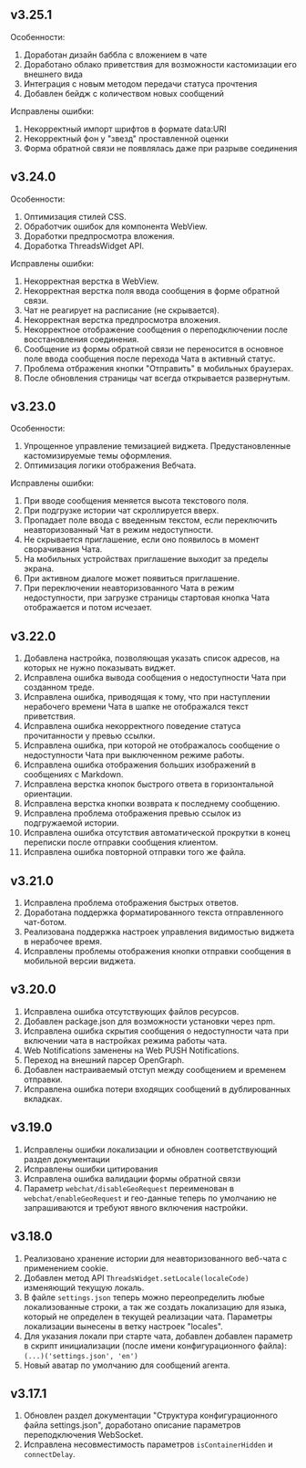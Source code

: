 ## v3.25.1

Особенности:
1. Доработан дизайн баббла с вложением в чате
2. Доработано облако приветствия для возможности кастомизации его внешнего вида
3. Интеграция с новым методом передачи статуса прочтения
4. Добавлен бейдж с количеством новых сообщений

Исправлены ошибки:
1. Некорректный импорт шрифтов в формате data:URI
2. Некорректный фон у "звезд" проставленной оценки
3. Форма обратной связи не появлялась даже при разрыве соединения

## v3.24.0

Особенности:
1. Оптимизация стилей CSS.
2. Обработчик ошибок для компонента WebView.
3. Доработки предпросмотра вложения.
4. Доработка ThreadsWidget API.

Исправлены ошибки:
1. Некорректная верстка в WebView.
2. Некорректная верстка поля ввода сообщения в форме обратной связи.
3. Чат не реагирует на расписание (не скрывается).
4. Некорректная верстка предпросмотра вложения.
5. Некорректное отображение сообщения о переподключении после восстановления соединения.
6. Сообщение из формы обратной связи не переносится в основное поле ввода сообщения после перехода Чата в активный статус.
7. Проблема отбражения кнопки "Отправить" в мобильных браузерах.
8. После обновления страницы чат всегда открывается развернутым.


## v3.23.0

Особенности:
1. Упрощенное управление темизацией виджета. Предустановленные кастомизируемые темы оформления.
2. Оптимизация логики отображения Вебчата.

Исправлены ошибки:
1. При вводе сообщения меняется высота текстового поля.
2. При подгрузке истории чат скроллируется вверх.
3. Пропадает поле ввода с введенным текстом, если переключить неавторизованный Чат в режим недоступности.
4. Не скрывается приглашение, если оно появилось в момент сворачивания Чата.
5. На мобильных устройствах приглашение выходит за пределы экрана.
6. При активном диалоге может появиться приглашение.
7. При переключении неавторизованного Чата в режим недоступности, при загрузке страницы стартовая кнопка Чата отображается и потом исчезает.


## v3.22.0

1. Добавлена настройка, позволяющая указать список адресов, на которых не нужно показывать виджет.
2. Исправлена ошибка вывода сообщения о недоступности Чата при созданном треде.
3. Исправлена ошибка, приводящая к тому, что при наступлении нерабочего времени Чата в шапке не отображался текст приветствия.
4. Исправлена ошибка некорректного поведение статуса прочитанности у превью ссылки.
5. Исправлена ошибка, при которой не отображалось сообщение о недоступности Чата при выключенном режиме работы.
6. Исправлена ошибка отображения больших изображений в сообщениях с Markdown.
7. Исправлена верстка кнопок быстрого ответа в горизонтальной ориентации.
8. Исправлена верстка кнопки возврата к последнему сообщению.
9. Исправлена проблема отображения превью ссылок из подгружаемой истории.
10. Исправлена ошибка отсутствия автоматической прокрутки в конец переписки после отправки сообщения клиентом.
11. Исправлена ошибка повторной отправки того же файла.


## v3.21.0

1. Исправлена проблема отображения быстрых ответов.
2. Доработана поддержка форматированного текста отправленного чат-ботом.
3. Реализована поддержка настроек управления видимостью виджета в нерабочее время. 
4. Исправлены проблемы отображения кнопки отправки сообщения в мобильной версии виджета.


## v3.20.0

1. Исправлена ошибка отсутствующих файлов ресурсов.
2. Добавлен package.json для возможности установки через npm.
3. Исправлена ошибка скрытия сообщения о недоступности чата при включении чата в настройках режима работы чата.
4. Web Notifications заменены на Web PUSH Notifications.
5. Переход на внешний парсер OpenGraph.
6. Добавлен настраиваемый отступ между сообщением и временем отправки.
7. Исправлена ошибка потери входящих сообщений в дублированных вкладках.


## v3.19.0

1. Исправлены ошибки локализации и обновлен соответствующий раздел документации
2. Исправлены ошибки цитирования
3. Исправлена ошибка валидации формы обратной связи
4. Параметр `webchat/disableGeoRequest` переименован в `webchat/enableGeoRequest` и гео-данные теперь по умолчанию не запрашиваются и требуют явного включения настройки.


## v3.18.0

1. Реализовано хранение истории для неавторизованного веб-чата с применением cookie.
2. Добавлен метод API `ThreadsWidget.setLocale(localeCode)` изменяющий текущую локаль.
3. В файле `settings.json` теперь можно переопределить любые локализованные строки, а так же создать локализацию для языка, который не определен в текущей реализации чата. Параметры локализации вынесены в ветку настроек "locales".
4. Для указания локали при старте чата, добавлен добавлен параметр в скрипт инициализации (после имени конфигурационного файла): `(...)('settings.json', 'en')`
5. Новый аватар по умолчанию для сообщений агента.


## v3.17.1

1. Обновлен раздел документации "Структура конфигурационного файла settings.json", доработано описание параметров переподключения WebSocket.
2. Исправлена несовместимость параметров `isContainerHidden` и `connectDelay`.
